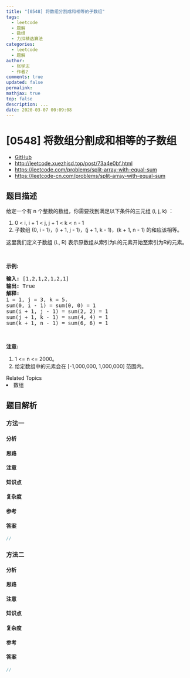 ```yaml
---
title: "[0548] 将数组分割成和相等的子数组"
tags:
  - leetcode
  - 题解
  - 数组
  - 力扣精选算法
categories:
  - leetcode
  - 题解
author:
  - 张学志
  - 作者2
comments: true
updated: false
permalink:
mathjax: true
top: false
description: ...
date: 2020-03-07 00:09:08
---
```



# [0548] 将数组分割成和相等的子数组
* [GitHub](https://github.com/algoboy101/LeetCodeCrowdsource/tree/master/_posts/QA/%5B0548%5D%20%E5%B0%86%E6%95%B0%E7%BB%84%E5%88%86%E5%89%B2%E6%88%90%E5%92%8C%E7%9B%B8%E7%AD%89%E7%9A%84%E5%AD%90%E6%95%B0%E7%BB%84.md)
* http://leetcode.xuezhisd.top/post/73a4e0bf.html
* https://leetcode.com/problems/split-array-with-equal-sum
* https://leetcode-cn.com/problems/split-array-with-equal-sum


## 题目描述

<p>给定一个有 n 个整数的数组，你需要找到满足以下条件的三元组 (i, j, k) ：</p>

<ol>
	<li>0 &lt; i, i + 1 &lt; j, j + 1 &lt; k &lt; n - 1</li>
	<li>子数组 (0, i - 1)，(i + 1, j - 1)，(j + 1, k - 1)，(k + 1, n - 1) 的和应该相等。</li>
</ol>

<p>这里我们定义子数组 (L, R) 表示原数组从索引为L的元素开始至索引为R的元素。</p>

<p>&nbsp;</p>

<p><strong>示例:</strong></p>

<pre><strong>输入:</strong> [1,2,1,2,1,2,1]
<strong>输出:</strong> True
<strong>解释:</strong>
i = 1, j = 3, k = 5. 
sum(0, i - 1) = sum(0, 0) = 1
sum(i + 1, j - 1) = sum(2, 2) = 1
sum(j + 1, k - 1) = sum(4, 4) = 1
sum(k + 1, n - 1) = sum(6, 6) = 1
</pre>

<p>&nbsp;</p>

<p><strong>注意:</strong></p>

<ol>
	<li>1 &lt;= n &lt;= 2000。</li>
	<li>给定数组中的元素会在 [-1,000,000, 1,000,000] 范围内。</li>
</ol>
<div><div>Related Topics</div><div><li>数组</li></div></div>


## 题目解析


### 方法一

#### 分析

#### 思路

#### 注意

#### 知识点

#### 复杂度

#### 参考

#### 答案

```cpp
//
```


### 方法二

#### 分析

#### 思路

#### 注意

#### 知识点

#### 复杂度

#### 参考

#### 答案

```cpp
//
```


